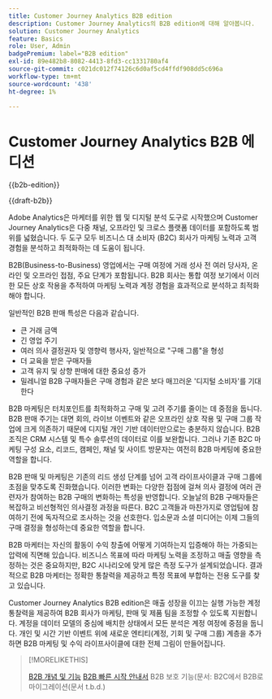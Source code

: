 ```yaml
---
title: Customer Journey Analytics B2B edition
description: Customer Journey Analytics의 B2B edition에 대해 알아봅니다.
solution: Customer Journey Analytics
feature: Basics
role: User, Admin
badgePremium: label="B2B edition"
exl-id: 89e482b8-8082-4413-8fd3-cc1331780af4
source-git-commit: c021dc012f74126c6d0af5cd4ffdf908dd5c696a
workflow-type: tm+mt
source-wordcount: '438'
ht-degree: 1%

---
```


# Customer Journey Analytics B2B 에디션

{{b2b-edition}}

{{draft-b2b}}

Adobe Analytics은 마케터를 위한 웹 및 디지털 분석 도구로 시작했으며 Customer Journey Analytics은 다중 채널, 오프라인 및 크로스 플랫폼 데이터를 포함하도록 범위를 넓혔습니다.  두 도구 모두 비즈니스 대 소비자 (B2C) 회사가 마케팅 노력과 고객 경험을 분석하고 최적화하는 데 도움이 됩니다.

B2B(Business-to-Business) 영업에서는 구매 여정에 거래 성사 전 여러 당사자, 온라인 및 오프라인 접점, 주요 단계가 포함됩니다. B2B 회사는 통합 여정 보기에서 이러한 모든 상호 작용을 추적하여 마케팅 노력과 계정 경험을 효과적으로 분석하고 최적화해야 합니다.

일반적인 B2B 판매 특성은 다음과 같습니다.

* 큰 거래 금액
* 긴 영업 주기
* 여러 의사 결정권자 및 영향력 행사자, 일반적으로 &quot;구매 그룹&quot;을 형성
* 더 교육을 받은 구매자들
* 고객 유지 및 상향 판매에 대한 중요성 증가
* 밀레니얼 B2B 구매자들은 구매 경험과 같은 보다 매끄러운 &#39;디지털 소비자&#39;를 기대한다

B2B 마케팅은 터치포인트를 최적화하고 구매 및 고려 주기를 줄이는 데 중점을 둡니다. B2B 판매 주기는 대면 회의, 라이브 이벤트와 같은 오프라인 상호 작용 및 구매 그룹 작업에 크게 의존하기 때문에 디지털 개인 기반 데이터만으로는 충분하지 않습니다. B2B 조직은 CRM 시스템 및 특수 솔루션의 데이터로 이를 보완합니다. 그러나 기존 B2C 마케팅 구성 요소, 리코드, 캠페인, 채널 및 사이트 방문자는 여전히 B2B 마케팅에 중요한 역할을 합니다.

B2B 판매 및 마케팅은 기존의 리드 생성 단계를 넘어 고객 라이프사이클과 구매 그룹에 초점을 맞추도록 진화했습니다. 이러한 변화는 다양한 접점에 걸쳐 의사 결정에 여러 관련자가 참여하는 B2B 구매의 변화하는 특성을 반영합니다. 오늘날의 B2B 구매자들은 복잡하고 비선형적인 의사결정 과정을 따른다. B2C 고객들과 마찬가지로 영업팀에 참여하기 전에 독자적으로 조사하는 것을 선호한다. 입소문과 소셜 미디어는 이제 그들의 구매 결정을 형성하는데 중요한 역할을 합니다.

B2B 마케터는 자신의 활동이 수익 창출에 어떻게 기여하는지 입증해야 하는 가중되는 압력에 직면해 있습니다.  비즈니스 목표에 따라 마케팅 노력을 조정하고 매출 영향을 측정하는 것은 중요하지만, B2C 시나리오에 맞게 많은 측정 도구가 설계되었습니다. 결과적으로 B2B 마케터는 정확한 통찰력을 제공하고 특정 목표에 부합하는 전용 도구를 찾고 있습니다.

Customer Journey Analytics B2B edition은 매출 성장을 이끄는 실행 가능한 계정 통찰력을 제공하여 B2B 회사가 마케팅, 판매 및 제품 팀을 조정할 수 있도록 지원합니다. 계정을 데이터 모델의 중심에 배치한 상태에서 모든 분석은 계정 여정에 중점을 둡니다. 개인 및 시간 기반 이벤트 위에 새로운 엔티티(계정, 기회 및 구매 그룹) 계층을 추가하면 B2B 마케팅 및 수익 라이프사이클에 대한 전체 그림이 만들어집니다.


>[!MORELIKETHIS]
>
>[B2B 개념 및 기능](cja-b2b-concepts-features.md)
>[B2B 빠른 시작 안내서](cja-b2b-quick-start-guide.md)
>B2B 보호 기능(문서:
>B2C에서 B2B로 마이그레이션(문서 t.b.d.)
>
